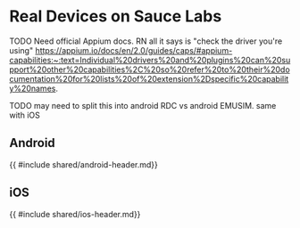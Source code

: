# Real Devices on Sauce Labs
TODO Need official Appium docs. RN all it says is "check the driver you're using" https://appium.io/docs/en/2.0/guides/caps/#appium-capabilities:~:text=Individual%20drivers%20and%20plugins%20can%20support%20other%20capabilities%2C%20so%20refer%20to%20their%20documentation%20for%20lists%20of%20extension%2Dspecific%20capability%20names.


TODO may need to split this into android RDC vs android EMUSIM. same with iOS
## Android
{{ #include shared/android-header.md}}

## iOS
{{ #include shared/ios-header.md}}
